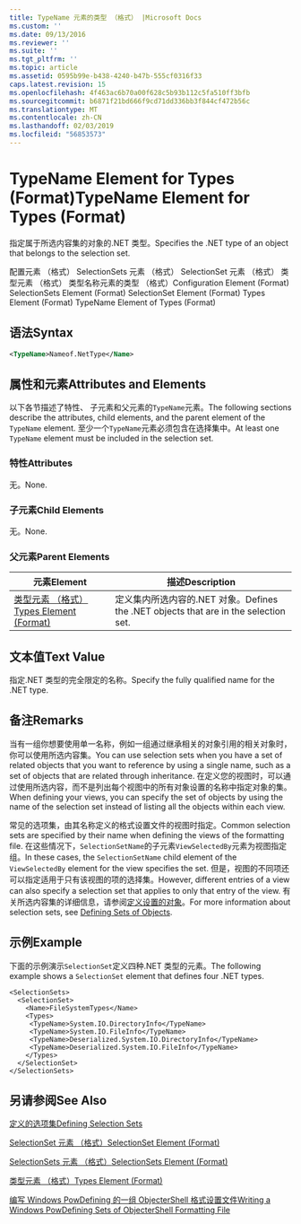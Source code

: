 ```yaml
---
title: TypeName 元素的类型 （格式） |Microsoft Docs
ms.custom: ''
ms.date: 09/13/2016
ms.reviewer: ''
ms.suite: ''
ms.tgt_pltfrm: ''
ms.topic: article
ms.assetid: 0595b99e-b438-4240-b47b-555cf0316f33
caps.latest.revision: 15
ms.openlocfilehash: 4f463ac6b70a00f628c5b93b112c5fa510ff3bfb
ms.sourcegitcommit: b6871f21bd666f9cd71dd336bb3f844cf472b56c
ms.translationtype: MT
ms.contentlocale: zh-CN
ms.lasthandoff: 02/03/2019
ms.locfileid: "56853573"
---
```

# <a name="typename-element-for-types-format"></a><span data-ttu-id="c7900-102">TypeName Element for Types (Format)</span><span class="sxs-lookup"><span data-stu-id="c7900-102">TypeName Element for Types (Format)</span></span>

<span data-ttu-id="c7900-103">指定属于所选内容集的对象的.NET 类型。</span><span class="sxs-lookup"><span data-stu-id="c7900-103">Specifies the .NET type of an object that belongs to the selection set.</span></span>

<span data-ttu-id="c7900-104">配置元素 （格式） SelectionSets 元素 （格式） SelectionSet 元素 （格式） 类型元素 （格式） 类型名称元素的类型 （格式）</span><span class="sxs-lookup"><span data-stu-id="c7900-104">Configuration Element (Format) SelectionSets Element (Format) SelectionSet Element (Format) Types Element (Format) TypeName Element of Types (Format)</span></span>

## <a name="syntax"></a><span data-ttu-id="c7900-105">语法</span><span class="sxs-lookup"><span data-stu-id="c7900-105">Syntax</span></span>

```xml
<TypeName>Nameof.NetType</Name>
```

## <a name="attributes-and-elements"></a><span data-ttu-id="c7900-106">属性和元素</span><span class="sxs-lookup"><span data-stu-id="c7900-106">Attributes and Elements</span></span>

<span data-ttu-id="c7900-107">以下各节描述了特性、 子元素和父元素的`TypeName`元素。</span><span class="sxs-lookup"><span data-stu-id="c7900-107">The following sections describe the attributes, child elements, and the parent element of the `TypeName` element.</span></span> <span data-ttu-id="c7900-108">至少一个`TypeName`元素必须包含在选择集中。</span><span class="sxs-lookup"><span data-stu-id="c7900-108">At least one `TypeName` element must be included in the selection set.</span></span>

### <a name="attributes"></a><span data-ttu-id="c7900-109">特性</span><span class="sxs-lookup"><span data-stu-id="c7900-109">Attributes</span></span>

<span data-ttu-id="c7900-110">无。</span><span class="sxs-lookup"><span data-stu-id="c7900-110">None.</span></span>

### <a name="child-elements"></a><span data-ttu-id="c7900-111">子元素</span><span class="sxs-lookup"><span data-stu-id="c7900-111">Child Elements</span></span>

<span data-ttu-id="c7900-112">无。</span><span class="sxs-lookup"><span data-stu-id="c7900-112">None.</span></span>

### <a name="parent-elements"></a><span data-ttu-id="c7900-113">父元素</span><span class="sxs-lookup"><span data-stu-id="c7900-113">Parent Elements</span></span>

|<span data-ttu-id="c7900-114">元素</span><span class="sxs-lookup"><span data-stu-id="c7900-114">Element</span></span>|<span data-ttu-id="c7900-115">描述</span><span class="sxs-lookup"><span data-stu-id="c7900-115">Description</span></span>|
|-------------|-----------------|
|[<span data-ttu-id="c7900-116">类型元素 （格式）</span><span class="sxs-lookup"><span data-stu-id="c7900-116">Types Element (Format)</span></span>](./types-element-for-selectionset-format.md)|<span data-ttu-id="c7900-117">定义集内所选内容的.NET 对象。</span><span class="sxs-lookup"><span data-stu-id="c7900-117">Defines the .NET objects that are in the selection set.</span></span>|

## <a name="text-value"></a><span data-ttu-id="c7900-118">文本值</span><span class="sxs-lookup"><span data-stu-id="c7900-118">Text Value</span></span>

<span data-ttu-id="c7900-119">指定.NET 类型的完全限定的名称。</span><span class="sxs-lookup"><span data-stu-id="c7900-119">Specify the fully qualified name for the .NET type.</span></span>

## <a name="remarks"></a><span data-ttu-id="c7900-120">备注</span><span class="sxs-lookup"><span data-stu-id="c7900-120">Remarks</span></span>

<span data-ttu-id="c7900-121">当有一组你想要使用单一名称，例如一组通过继承相关的对象引用的相关对象时，你可以使用所选内容集。</span><span class="sxs-lookup"><span data-stu-id="c7900-121">You can use selection sets when you have a set of related objects that you want to reference by using a single name, such as a set of objects that are related through inheritance.</span></span> <span data-ttu-id="c7900-122">在定义您的视图时，可以通过使用所选内容，而不是列出每个视图中的所有对象设置的名称中指定对象的集。</span><span class="sxs-lookup"><span data-stu-id="c7900-122">When defining your views, you can specify the set of objects by using the name of the selection set instead of listing all the objects within each view.</span></span>

<span data-ttu-id="c7900-123">常见的选项集，由其名称定义的格式设置文件的视图时指定。</span><span class="sxs-lookup"><span data-stu-id="c7900-123">Common selection sets are specified by their name when defining the views of the formatting file.</span></span> <span data-ttu-id="c7900-124">在这些情况下，`SelectionSetName`的子元素`ViewSelectedBy`元素为视图指定组。</span><span class="sxs-lookup"><span data-stu-id="c7900-124">In these cases, the `SelectionSetName` child element of the `ViewSelectedBy` element for the view specifies the set.</span></span> <span data-ttu-id="c7900-125">但是，视图的不同项还可以指定适用于只有该视图的项的选择集。</span><span class="sxs-lookup"><span data-stu-id="c7900-125">However, different entries of a view can also specify a selection set that applies to only that entry of the view.</span></span> <span data-ttu-id="c7900-126">有关所选内容集的详细信息，请参阅[定义设置的对象](./defining-selection-sets.md)。</span><span class="sxs-lookup"><span data-stu-id="c7900-126">For more information about selection sets, see [Defining Sets of Objects](./defining-selection-sets.md).</span></span>

## <a name="example"></a><span data-ttu-id="c7900-127">示例</span><span class="sxs-lookup"><span data-stu-id="c7900-127">Example</span></span>

<span data-ttu-id="c7900-128">下面的示例演示`SelectionSet`定义四种.NET 类型的元素。</span><span class="sxs-lookup"><span data-stu-id="c7900-128">The following example shows a `SelectionSet` element that defines four .NET types.</span></span>

```
<SelectionSets>
  <SelectionSet>
    <Name>FileSystemTypes</Name>
    <Types>
     <TypeName>System.IO.DirectoryInfo</TypeName>
     <TypeName>System.IO.FileInfo</TypeName>
     <TypeName>Deserialized.System.IO.DirectoryInfo</TypeName>
     <TypeName>Deserialized.System.IO.FileInfo</TypeName>
    </Types>
  </SelectionSet>
</SelectionSets>
```

## <a name="see-also"></a><span data-ttu-id="c7900-129">另请参阅</span><span class="sxs-lookup"><span data-stu-id="c7900-129">See Also</span></span>

[<span data-ttu-id="c7900-130">定义的选项集</span><span class="sxs-lookup"><span data-stu-id="c7900-130">Defining Selection Sets</span></span>](./defining-selection-sets.md)

[<span data-ttu-id="c7900-131">SelectionSet 元素 （格式）</span><span class="sxs-lookup"><span data-stu-id="c7900-131">SelectionSet Element (Format)</span></span>](./selectionset-element-format.md)

[<span data-ttu-id="c7900-132">SelectionSets 元素 （格式）</span><span class="sxs-lookup"><span data-stu-id="c7900-132">SelectionSets Element (Format)</span></span>](./selectionsets-element-format.md)

[<span data-ttu-id="c7900-133">类型元素 （格式）</span><span class="sxs-lookup"><span data-stu-id="c7900-133">Types Element (Format)</span></span>](./types-element-for-selectionset-format.md)

[<span data-ttu-id="c7900-134">编写 Windows PowDefining 的一组 ObjecterShell 格式设置文件</span><span class="sxs-lookup"><span data-stu-id="c7900-134">Writing a Windows PowDefining Sets of ObjecterShell Formatting File</span></span>](./writing-a-powershell-formatting-file.md)

